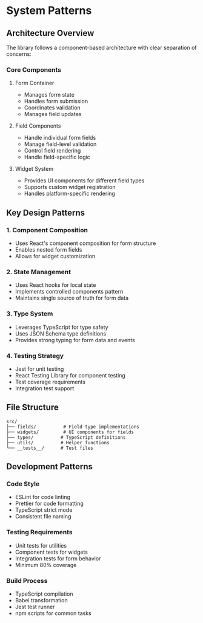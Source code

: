# System Patterns

## Architecture Overview
The library follows a component-based architecture with clear separation of concerns:

### Core Components
1. Form Container
   - Manages form state
   - Handles form submission
   - Coordinates validation
   - Manages field updates

2. Field Components
   - Handle individual form fields
   - Manage field-level validation
   - Control field rendering
   - Handle field-specific logic

3. Widget System
   - Provides UI components for different field types
   - Supports custom widget registration
   - Handles platform-specific rendering

## Key Design Patterns

### 1. Component Composition
- Uses React's component composition for form structure
- Enables nested form fields
- Allows for widget customization

### 2. State Management
- Uses React hooks for local state
- Implements controlled components pattern
- Maintains single source of truth for form data

### 3. Type System
- Leverages TypeScript for type safety
- Uses JSON Schema type definitions
- Provides strong typing for form data and events

### 4. Testing Strategy
- Jest for unit testing
- React Testing Library for component testing
- Test coverage requirements
- Integration test support

## File Structure
```
src/
├── fields/          # Field type implementations
├── widgets/         # UI components for fields
├── types/          # TypeScript definitions
├── utils/          # Helper functions
└── __tests__/      # Test files
```

## Development Patterns

### Code Style
- ESLint for code linting
- Prettier for code formatting
- TypeScript strict mode
- Consistent file naming

### Testing Requirements
- Unit tests for utilities
- Component tests for widgets
- Integration tests for form behavior
- Minimum 80% coverage

### Build Process
- TypeScript compilation
- Babel transformation
- Jest test runner
- npm scripts for common tasks
